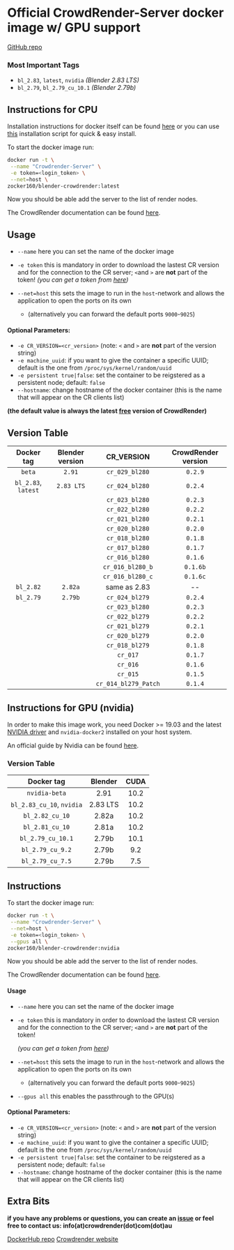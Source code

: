# Official CrowdRender-Server docker image w/ GPU support

[GitHub repo](https://github.com/crowdrender/cr-docker) 

### Most Important Tags

- `bl_2.83`, `latest`, `nvidia` *(Blender 2.83 LTS)*
- `bl_2.79`, `bl_2.79_cu_10.1` *(Blender 2.79b)*

## Instructions for CPU

Installation instructions for docker itself can be found [here](https://docs.docker.com/engine/install/debian/) or you can use [this](https://get.docker.com/) installation script for quick & easy install.

To start the docker image run:

```bash
docker run -t \
 --name "Crowdrender-Server" \
 -e token=<login_token> \
 --net=host \
zocker160/blender-crowdrender:latest
```

Now you should be able add the server to the list of render nodes.

The CrowdRender documentation can be found [here](https://www.crowd-render.com/learn).

## Usage

- `--name` here you can set the name of the docker image

- `-e token` this is mandatory in order to download the lastest CR version and for the connection to the CR server; `<`and `>` are **not** part of the token!
  _(you can get a token from [here](https://discovery.crowd-render.com/profile))_

- `--net=host` this sets the image to run in the `host`-network and allows the application to open the ports on its own
  
  - (alternatively you can forward the default ports `9000`-`9025`)

#### Optional Parameters:

- `-e CR_VERSION=<cr_version>` (note: `<` and `>` are **not** part of the version string)
- `-e machine_uuid`: if you want to give the container a specific UUID; default is the one from `/proc/sys/kernel/random/uuid`
- `-e persistent true|false`: set the container to be reigstered as a persistent node; default: `false`
- `--hostname`: change hostname of the docker container (this is the name that will appear on the CR clients list)

**(the default value is always the latest <u>free</u> version of CrowdRender)**

## Version Table

| Docker tag          | Blender version | CR_VERSION           | CrowdRender version |
|:-------------------:|:---------------:|:--------------------:|:-------------------:|
| `beta`              | `2.91`          | `cr_029_bl280`       | `0.2.9`             |
| `bl_2.83`, `latest` | `2.83 LTS`      | `cr_024_bl280`       | `0.2.4`             |
|                     |                 | `cr_023_bl280`       | `0.2.3`             |
|                     |                 | `cr_022_bl280`       | `0.2.2`             |
|                     |                 | `cr_021_bl280`       | `0.2.1`             |
|                     |                 | `cr_020_bl280`       | `0.2.0`             |
|                     |                 | `cr_018_bl280`       | `0.1.8`             |
|                     |                 | `cr_017_bl280`       | `0.1.7`             |
|                     |                 | `cr_016_bl280`       | `0.1.6`             |
|                     |                 | `cr_016_bl280_b`     | `0.1.6b`            |
|                     |                 | `cr_016_bl280_c`     | `0.1.6c`            |
| `bl_2.82`           | `2.82a`         | same as 2.83         | --                  |
| `bl_2.79`           | `2.79b`         | `cr_024_bl279`       | `0.2.4`             |
|                     |                 | `cr_023_bl280`       | `0.2.3`             |
|                     |                 | `cr_022_bl279`       | `0.2.2`             |
|                     |                 | `cr_021_bl279`       | `0.2.1`             |
|                     |                 | `cr_020_bl279`       | `0.2.0`             |
|                     |                 | `cr_018_bl279`       | `0.1.8`             |
|                     |                 | `cr_017`             | `0.1.7`             |
|                     |                 | `cr_016`             | `0.1.6`             |
|                     |                 | `cr_015`             | `0.1.5`             |
|                     |                 | `cr_014_bl279_Patch` | `0.1.4`             |

## Instructions for GPU (nvidia)

In order to make this image work, you need Docker >= 19.03 and the latest [NVIDIA driver](https://github.com/NVIDIA/nvidia-docker/wiki/Frequently-Asked-Questions#how-do-i-install-the-nvidia-driver) and `nvidia-docker2` installed on your host system.

An official guide by Nvidia can be found [here](https://docs.nvidia.com/datacenter/cloud-native/container-toolkit/install-guide.html#installing-on-ubuntu-and-debian).

### Version Table

| Docker tag                | Blender  | CUDA |
|:-------------------------:|:--------:|:----:|
| `nvidia-beta`             | 2.91     | 10.2 |
| `bl_2.83_cu_10`, `nvidia` | 2.83 LTS | 10.2 |
| `bl_2.82_cu_10`           | 2.82a    | 10.2 |
| `bl_2.81_cu_10`           | 2.81a    | 10.2 |
| `bl_2.79_cu_10.1`         | 2.79b    | 10.1 |
| `bl_2.79_cu_9.2`          | 2.79b    | 9.2  |
| `bl_2.79_cu_7.5`          | 2.79b    | 7.5  |

## Instructions

To start the docker image run:

```bash
docker run -t \
 --name "Crowdrender-Server" \
 --net=host \
 -e token=<login_token> \
 --gpus all \
zocker160/blender-crowdrender:nvidia
```

Now you should be able add the server to the list of render nodes.

The CrowdRender documentation can be found [here](https://www.crowd-render.com/documentation-v016).

#### Usage

- `--name` here you can set the name of the docker image

- `-e token` this is mandatory in order to download the lastest CR version and for the connection to the CR server; `<`and `>` are **not** part of the token! 
  
  *(you can get a token from [here](https://discovery.crowd-render.com/profile))*

- `--net=host` this sets the image to run in the `host`-network and allows the application to open the ports on its own
  
  - (alternatively you can forward the default ports `9000`-`9025`)

- `--gpus all` this enables the passthrough to the GPU(s)

#### Optional Parameters:

- `-e CR_VERSION=<cr_version>` (note: `<` and `>` are **not** part of the version string)
- `-e machine_uuid`: if you want to give the container a specific UUID; default is the one from `/proc/sys/kernel/random/uuid`
- `-e persistent true|false`: set the container to be reigstered as a persistent node; default: `false`
- `--hostname`: change hostname of the docker container (this is the name that will appear on the CR clients list)

## Extra Bits

**if you have any problems or questions, you can create an [issue](https://github.com/crowdrender/cr-docker/issues) or feel free to contact us: info(at)crowdrender(dot)com(dot)au**

[DockerHub repo](https://hub.docker.com/r/zocker160/blender-crowdrender) 
[Crowdrender website](https://www.crowd-render.com/) 
